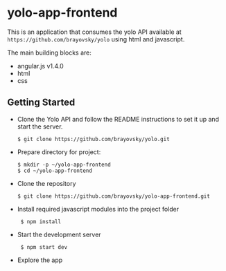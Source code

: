 # yolo-app-frontend

This is an application that consumes the yolo API available at `https://github.com/brayovsky/yolo` using html and javascript.

The main building blocks are:
* angular.js v1.4.0
* html
* css

## Getting Started

* Clone the Yolo API and follow the README instructions to set it up and start the server.
        
      $ git clone https://github.com/brayovsky/yolo.git

* Prepare directory for project:

      $ mkdir -p ~/yolo-app-frontend
      $ cd ~/yolo-app-frontend
  
* Clone the repository
    
      $ git clone https://github.com/brayovsky/yolo-app-frontend.git
      
 * Install required javascript modules into the project folder
 
        $ npm install
        
 * Start the development server
    
        $ npm start dev

* Explore the app
